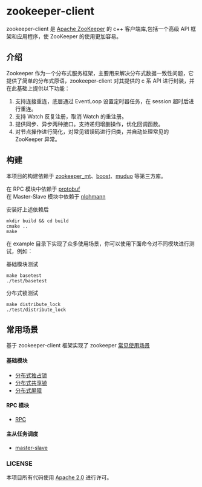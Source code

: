 # zookeeper-client

zookeeper-client 是 [Apache ZooKeeper](https://zookeeper.apache.org/) 的 c++ 客户端库,包括一个高级 API 框架和应用程序，使 ZooKeeper 的使用更加容易。

## 介绍

Zookeeper 作为一个分布式服务框架，主要用来解决分布式数据一致性问题，它提供了简单的分布式原语，zookeeper-client 对其提供的 c 系 API 进行封装，并在此基础上提供以下功能：
1. 支持连接重连，底层通过 EventLoop 设置定时器任务，在 session 超时后进行重连。
2. 支持 Watch 反复注册，取消 Watch 的重注册。
3. 提供同步、异步两种接口。支持递归增删操作，优化回调函数。
4. 对节点操作进行简化，对常见错误码进行归类，并自动处理常见的 ZooKeeper 异常。

## 构建

本项目的构建依赖于 [zookeeper_mt](https://zookeeper.apache.org/releases.html)、[boost](https://github.com/boostorg/boost)、[muduo](https://github.com/chenshuo/muduo) 等第三方库。

在 RPC 模块中依赖于 [protobuf](https://github.com/protocolbuffers/protobuf)\
在 Master-Slave 模块中依赖于 [nlohmann](https://github.com/nlohmann/json)

安装好上述依赖后
```
mkdir build && cd build
cmake ..
make
```
在 example 目录下实现了众多使用场景，你可以使用下面命令对不同模块进行测试，例如：

基础模块测试
```
make basetest
./test/basetest
```
分布式锁测试
```
make distribute_lock
./test/distribute_lock
```

## 常用场景

基于 zookeeper-client 框架实现了 zookeeper [常见使用场景](./example/README.md)

#### 基础模块
- [分布式独占锁](./example/README.md#分布式排他锁)
- [分布式共享锁](./example/README.md#分布式共享锁)
- [分布式屏障](./example/README.md#分布式-barrier)

#### RPC 模块
- [RPC](./example/README.md#rpc-模块)

#### 主从任务调度
- [master-slave](./example/README.md#master-slave)

### LICENSE
本项目所有代码使用 [Apache 2.0](./LICENSE) 进行许可。
